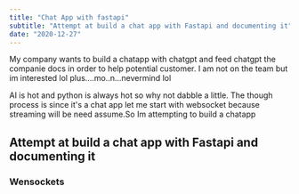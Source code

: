 ```yaml
---
title: "Chat App with fastapi"
subtitle: "Attempt at build a chat app with Fastapi and documenting it"
date: "2020-12-27"
---
```



My company wants to build a chatapp with chatgpt and feed chatgpt the companie docs in order to help potential customer. I am not on the team but im interested lol plus....mo..n...nevermind lol

AI is hot and python is always hot so why not dabble a little. The though process is since it's a chat app let me start with websocket because streaming will be need assume.So Im attempting to build a chatapp 

## Attempt at build a chat app with Fastapi and documenting it

### Wensockets


